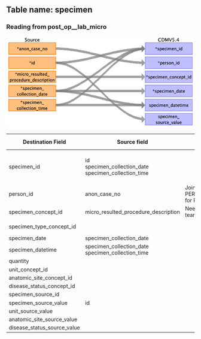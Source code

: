 ## Table name: specimen

### Reading from post_op__lab_micro

![](md_files/image36.png)

| Destination Field | Source field | Logic | Comment field |
| --- | --- | --- | --- |
| specimen_id | id<br>specimen_collection_date<br>specimen_collection_time |  | Autogenerated running id by ascending order of time and `id` |
| person_id | anon_case_no | Joined with PERSON.PERSON_SOURCE_VALUE for PERSON.PERSON_ID |  |
| specimen_concept_id | micro_resulted_procedure_description | Need mapping table from Vocab team |  |
| specimen_type_concept_id |  |  | 32879 for Registry |
| specimen_date | specimen_collection_date |  |  |
| specimen_datetime | specimen_collection_date<br>specimen_collection_time |  |  |
| quantity |  |  |  |
| unit_concept_id |  |  |  |
| anatomic_site_concept_id |  |  |  |
| disease_status_concept_id |  |  |  |
| specimen_source_id |  |  |  |
| specimen_source_value | id |  |  |
| unit_source_value |  |  |  |
| anatomic_site_source_value |  |  |  |
| disease_status_source_value |  |  |  |

